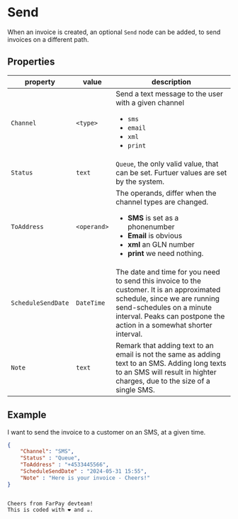 # Send

When an invoice is created, an optional `Send` node can be added, to
send invoices on a different path.

## Properties

| property           | value       | description                                                                                                                                                                                                                  |
|--------------------|-------------|------------------------------------------------------------------------------------------------------------------------------------------------------------------------------------------------------------------------------|
| `Channel`          | `<type>`    | Send a text message to the user with a given channel<br/><ul><li>`sms`</li><li>`email`</li><li>`xml`</li><li>`print`</li></ul>                                                                                               |
| `Status`           | `text`      |`Queue`, the only valid value, that can be set. Furtuer values are set by the system.                                                                                                                                      |
| `ToAddress`        | `<operand>` | The operands, differ when the channel types are changed. <ul><li>**SMS** is set as a phonenumber</li><li>**Email** is obvious</li><li>**xml** an GLN number</li><li>**print** we need nothing.</li></ul>                     |
| `ScheduleSendDate` | `DateTime`  | The date and time for you need to send this invoice to the customer. It is an approximated schedule, since we are running send-schedules on a minute interval. Peaks can postpone the action in a somewhat shorter interval. |
| `Note`             | `text`      | Remark that adding text to an email is not the same as adding text to an SMS. Adding long texts to an SMS will result in highter charges, due to the size of a single SMS.                                                   |



## Example

I want to send the invoice to a customer on an SMS, at a given time.

```JSON
{
    "Channel": "SMS",
    "Status" : "Queue",
    "ToAddress" : "+4533445566",
    "ScheduleSendDate" : "2024-05-31 15:55",
    "Note" : "Here is your invoice - Cheers!"       
}
```






```

Cheers from FarPay devteam!
This is coded with ❤️ and ☕.

```
